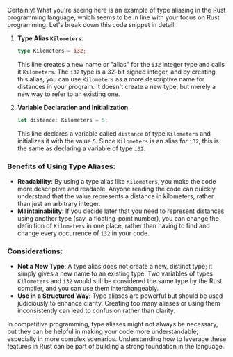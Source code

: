 Certainly! What you're seeing here is an example of type aliasing in the Rust programming language, which seems to be in line with your focus on Rust programming. Let's break down this code snippet in detail:

1. **Type Alias `Kilometers`**:
   ```rust
   type Kilometers = i32;
   ```
   This line creates a new name or "alias" for the `i32` integer type and calls it `Kilometers`. The `i32` type is a 32-bit signed integer, and by creating this alias, you can use `Kilometers` as a more descriptive name for distances in your program. It doesn't create a new type, but merely a new way to refer to an existing one.

2. **Variable Declaration and Initialization**:
   ```rust
   let distance: Kilometers = 5;
   ```
   This line declares a variable called `distance` of type `Kilometers` and initializes it with the value `5`. Since `Kilometers` is an alias for `i32`, this is the same as declaring a variable of type `i32`.

### Benefits of Using Type Aliases:

- **Readability**: By using a type alias like `Kilometers`, you make the code more descriptive and readable. Anyone reading the code can quickly understand that the value represents a distance in kilometers, rather than just an arbitrary integer.
- **Maintainability**: If you decide later that you need to represent distances using another type (say, a floating-point number), you can change the definition of `Kilometers` in one place, rather than having to find and change every occurrence of `i32` in your code.

### Considerations:

- **Not a New Type**: A type alias does not create a new, distinct type; it simply gives a new name to an existing type. Two variables of types `Kilometers` and `i32` would still be considered the same type by the Rust compiler, and you can use them interchangeably.
- **Use in a Structured Way**: Type aliases are powerful but should be used judiciously to enhance clarity. Creating too many aliases or using them inconsistently can lead to confusion rather than clarity.

In competitive programming, type aliases might not always be necessary, but they can be helpful in making your code more understandable, especially in more complex scenarios. Understanding how to leverage these features in Rust can be part of building a strong foundation in the language.